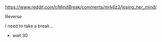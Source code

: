 https://www.reddit.com/r/MindBreak/comments/mrk6z3/losing_her_mind/

Reverse

I need to take a break...

- wait 30
